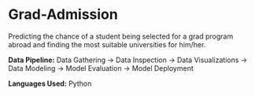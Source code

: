 # Grad-Admission
Predicting the chance of a student being selected for a grad program abroad and finding the most suitable universities for him/her.

**Data Pipeline:** Data Gathering -> Data Inspection -> Data Visualizations -> Data Modeling -> Model Evaluation -> Model Deployment

**Languages Used:** Python
